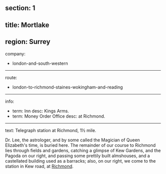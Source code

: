 section: 1
----
title: Mortlake
----
region: Surrey
----
company:
- london-and-south-western
----
route:
- london-to-richmond-staines-wokingham-and-reading
----
info:
- term: Inn
  desc: Kings Arms.
- term: Money Order Office
  desc: at Richmond.
----
text: Telegraph station at Richmond, 1½ mile.

Dr. Lee, the astrologer, and by some called the Magician of Queen Elizabeth's time, is buried here. The remainder of our course to Richmond lies through fields and gardens, catching a glimpse of Kew Gardens, and the Pagoda on our right, and passing some prettily built almshouses, and a castellated building used as a barracks; also, on our right, we come to the station in Kew road, at [Richmond](/stations/richmond).
